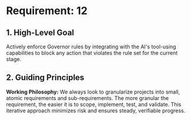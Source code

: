 # Requirement: 12

## 1. High-Level Goal

Actively enforce Governor rules by integrating with the AI's tool-using capabilities to block any action that violates the rule set for the current stage.

## 2. Guiding Principles

**Working Philosophy:** We always look to granularize projects into small, atomic requirements and sub-requirements. The more granular the requirement, the easier it is to scope, implement, test, and validate. This iterative approach minimizes risk and ensures steady, verifiable progress.
